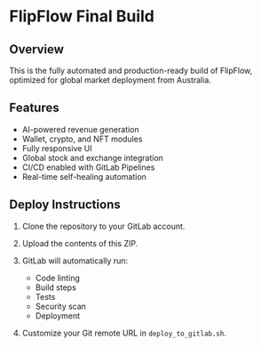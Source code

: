 # FlipFlow Final Build

## Overview
This is the fully automated and production-ready build of FlipFlow, optimized for global market deployment from Australia.

## Features
- AI-powered revenue generation
- Wallet, crypto, and NFT modules
- Fully responsive UI
- Global stock and exchange integration
- CI/CD enabled with GitLab Pipelines
- Real-time self-healing automation

## Deploy Instructions
1. Clone the repository to your GitLab account.
2. Upload the contents of this ZIP.
3. GitLab will automatically run:
   - Code linting
   - Build steps
   - Tests
   - Security scan
   - Deployment

4. Customize your Git remote URL in `deploy_to_gitlab.sh`.
